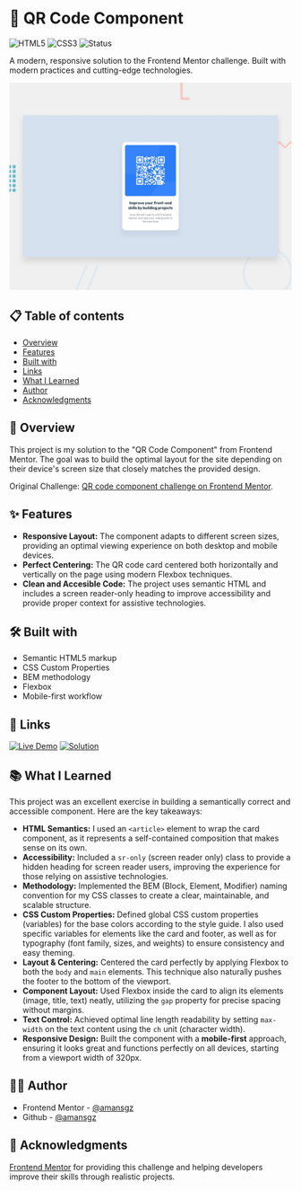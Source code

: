 # 🚀 QR Code Component

![HTML5](https://img.shields.io/badge/HTML5-E34F26?style=for-the-badge&logo=html5&logoColor=white) ![CSS3](https://img.shields.io/badge/CSS3-1572B6?style=for-the-badge&logoColor=white)
![Status](https://img.shields.io/badge/Status-Completed-success?style=for-the-badge)

A modern, responsive solution to the Frontend Mentor challenge. Built with modern practices and cutting-edge technologies.

![Desktop preview](./design/preview.jpg)

## 📋 Table of contents

- [Overview](#-overview)
- [Features](#-features)
- [Built with](#-built-with)
- [Links](#-links)
- [What I Learned](#-what-i-learned)
- [Author](#-author)
- [Acknowledgments](#-acknowledgments)

## 📖 Overview

This project is my solution to the "QR Code Component" from Frontend Mentor. The goal was to build the optimal layout for the site depending on their device's screen size that closely matches the provided design.

Original Challenge: [QR code component challenge on Frontend Mentor](https://www.frontendmentor.io/challenges/qr-code-component-iux_sIO_H).

## ✨ Features

- **Responsive Layout:** The component adapts to different screen sizes, providing an optimal viewing experience on both desktop and mobile devices.
- **Perfect Centering:** The QR code card centered both horizontally and vertically on the page using modern Flexbox techniques.
- **Clean and Accesible Code:** The project uses semantic HTML and includes a screen reader-only heading to improve accessibility and provide proper context for assistive technologies.

## 🛠 Built with

- Semantic HTML5 markup
- CSS Custom Properties
- BEM methodology
- Flexbox
- Mobile-first workflow

## 🔗 Links

[![Live Demo](https://img.shields.io/badge/Demo-Live-green?style=for-the-badge)](https://qr-card-solution.netlify.app)
[![Solution](https://img.shields.io/badge/Frontend_Mentor-solution-blue?style=for-the-badge)](https://www.frontendmentor.io/solutions/)

## 📚 What I Learned

This project was an excellent exercise in building a semantically correct and accessible component. Here are the key takeaways:

- **HTML Semantics:** I used an `<article>` element to wrap the card component, as it represents a self-contained composition that makes sense on its own.
- **Accessibility:** Included a `sr-only` (screen reader only) class to provide a hidden heading for screen reader users, improving the experience for those relying on assistive technologies.
- **Methodology:** Implemented the BEM (Block, Element, Modifier) naming convention for my CSS classes to create a clear, maintainable, and scalable structure.
- **CSS Custom Properties:** Defined global CSS custom properties (variables) for the base colors according to the style guide. I also used specific variables for elements like the card and footer, as well as for typography (font family, sizes, and weights) to ensure consistency and easy theming.
- **Layout & Centering:** Centered the card perfectly by applying Flexbox to both the `body` and `main` elements. This technique also naturally pushes the footer to the bottom of the viewport.
- **Component Layout:** Used Flexbox inside the card to align its elements (image, title, text) neatly, utilizing the `gap` property for precise spacing without margins.
- **Text Control:** Achieved optimal line length readability by setting `max-width` on the text content using the `ch` unit (character width).
- **Responsive Design:** Built the component with a **mobile-first** approach, ensuring it looks great and functions perfectly on all devices, starting from a viewport width of 320px.

## 👩‍💻 Author

- Frontend Mentor - [@amansgz](https://www.frontendmentor.io/profile/amansgz)
- Github - [@amansgz](https://www.github.com/amansgz)

## 🙌 Acknowledgments

[Frontend Mentor](https://www.frontendmentor.io) for providing this challenge and helping developers improve their skills through realistic projects.
